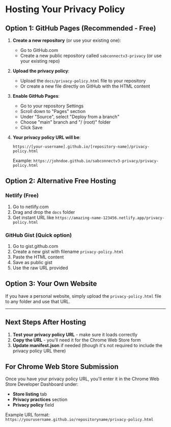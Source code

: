 # Hosting Your Privacy Policy

## Option 1: GitHub Pages (Recommended - Free)

1. **Create a new repository** (or use your existing one):
   - Go to GitHub.com
   - Create a new public repository called `sabconnectv3-privacy` (or use your existing repo)

2. **Upload the privacy policy**:
   - Upload the `docs/privacy-policy.html` file to your repository
   - Or create a new file directly on GitHub with the HTML content

3. **Enable GitHub Pages**:
   - Go to your repository Settings
   - Scroll down to "Pages" section
   - Under "Source", select "Deploy from a branch"
   - Choose "main" branch and "/ (root)" folder
   - Click Save

4. **Your privacy policy URL will be**:
   ```
   https://[your-username].github.io/[repository-name]/privacy-policy.html
   ```
   Example: `https://johndoe.github.io/sabconnectv3-privacy/privacy-policy.html`

## Option 2: Alternative Free Hosting

### Netlify (Free)
1. Go to netlify.com
2. Drag and drop the `docs` folder
3. Get instant URL like `https://amazing-name-123456.netlify.app/privacy-policy.html`

### GitHub Gist (Quick option)
1. Go to gist.github.com
2. Create a new gist with filename `privacy-policy.html`
3. Paste the HTML content
4. Save as public gist
5. Use the raw URL provided

## Option 3: Your Own Website
If you have a personal website, simply upload the `privacy-policy.html` file to any folder and use that URL.

---

## Next Steps After Hosting

1. **Test your privacy policy URL** - make sure it loads correctly
2. **Copy the URL** - you'll need it for the Chrome Web Store form
3. **Update manifest.json** if needed (though it's not required to include the privacy policy URL there)

## For Chrome Web Store Submission

Once you have your privacy policy URL, you'll enter it in the Chrome Web Store Developer Dashboard under:
- **Store listing** tab
- **Privacy practices** section
- **Privacy policy** field

Example URL format: `https://yourusername.github.io/repositoryname/privacy-policy.html`
